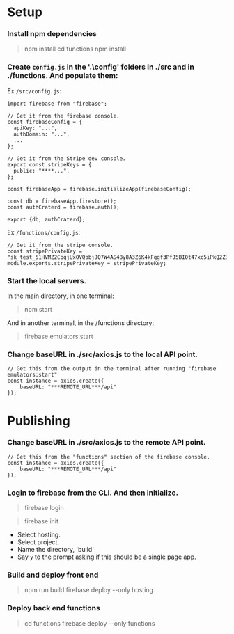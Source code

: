 # Setup

### Install npm dependencies

> npm install
> cd functions
> npm install

### Create `config.js` in the '.\config' folders in ./src and in ./functions. And populate them:

Ex `/src/config.js`:

```
import firebase from "firebase";

// Get it from the firebase console.
const firebaseConfig = {
  apiKey: "...",
  authDomain: "...",
  ...
};

// Get it from the Stripe dev console.
export const stripeKeys = {
  public: "****...",
};

const firebaseApp = firebase.initializeApp(firebaseConfig);

const db = firebaseApp.firestore();
const authCraterd = firebase.auth();

export {db, authCraterd};
```

Ex `/functions/config.js`:

```
// Get it from the stripe console.
const stripePrivateKey = "sk_test_51HVMZ2CpqjUxOVQbbjJQ7W4AS48y8A3Z6K4kFggf3PfJ5BI0t47xc5iPkQ2Z3VpsOjCtbFwPJOZ4Nydyf5SPFFN00025PdS7vk";
module.exports.stripePrivateKey = stripePrivateKey;
```

### Start the local servers.

In the main directory, in one terminal:
> npm start

And in another terminal, in the /functions directory:
> firebase emulators:start

### Change baseURL in ./src/axios.js to the local API point.

```
// Get this from the output in the terminal after running "firebase emulators:start"
const instance = axios.create({
    baseURL: "***REMOTE_URL***/api"
});
```

# Publishing

### Change baseURL in ./src/axios.js to the remote API point.

```
// Get this from the "functions" section of the firebase console.
const instance = axios.create({
    baseURL: "***REMOTE_URL***/api"
});
```

### Login to firebase from the CLI. And then initialize.

> firebase login

> firebase init
- Select hosting.
- Select project.
- Name the directory, 'build'
- Say `y` to the prompt asking if this should be a single page app.

### Build and deploy front end

> npm run build
> firebase deploy --only hosting

### Deploy back end functions

> cd functions
> firebase deploy --only functions